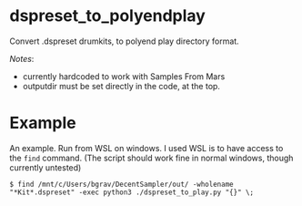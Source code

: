 # dspreset_to_polyendplay
Convert .dspreset drumkits, to polyend play directory format. 


_Notes_: 
 - currently hardcoded to work with Samples From Mars
 - outputdir must be set directly in the code, at the top.


 # Example
An example. Run from WSL on windows. I used WSL is to have access to the `find` command. 
(The script should work fine in normal windows, though currently untested)

    $ find /mnt/c/Users/bgrav/DecentSampler/out/ -wholename "*Kit*.dspreset" -exec python3 ./dspreset_to_play.py "{}" \;
